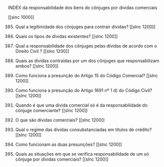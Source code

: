 INDÉX da responsabilidade dos bens do cônjuges por dívidas comerciais

[[slnc 1000]]

385. Qual  a legitimidade  dos cônjuges  para  contrair dívidas?
[[slnc 1200]]


386. Quais  os tipos de dívidas  existentes?
[[slnc 1200]]


387. Qual  a responsabilidade  dos cônjuges pelas dívidas  de acordo com  o Direito  Civil ?
[[slnc 1200]]


388. Quais  as dívidas  contraídas por  um  dos cônjuges  que responsabilizam  ambos?
[[slnc 1200]]


389. Como  funciona  a presunção do Artigo 15 do Código  Comercial?
[[slnc 1200]]


390. Como  funciona  a presunção do Artigo 1691  nº 1 d) do Código  Civil?
[[slnc 1200]]


391.  Quando  é  que  uma  dívida  comercial  só  é  da  responsabilidade  do  cônjuge comerciante?
[[slnc 1200]]


392. O que  são dívidas  comerciais?
[[slnc 1200]]


393. Qual  o regime  das dívidas  consubstanciadas em  títulos de crédito?
[[slnc 1200]]


394.  Como  funcionam  as duas presunções?
[[slnc 1200]]


395.  Quais  as  situações em  que  se verifica  responsabilidade  de  um  só  cônjuge  por dívidas  comerciais?
[[slnc 1200]]
